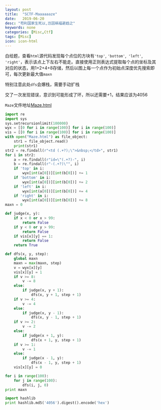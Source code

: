```yaml
---
layout: post
title:  "SCTF-Maaaaaaze"
date:   2019-06-20
desc: "苟利国家生死以,岂因祸福避趋之"
keywords: none
categories: [Misc,Ctf]
tags: [Misc]
icon: icon-html
---
```


白给题，查看`html`源代码发现每个点位的方块有`'top'`, `'bottom'`,` 'left'`, `'right'`，表示该点上下左右不能走。直接使用正则表达式提取每个点的坐标及其对应的状态，用1+2+4+8存储，然后以图上每一个点作为初始点深度优先搜索即可，每次更新最大值`maxn`

特别注意此处`dfs`会爆栈，需要手动扩栈

交了一次发现错误，意识到可能形成了环，所以还需要+1，结果应该为4056

`Maze`文件地址[Maze.html](/1970/01/01/Maze.html)

```python
import re
import sys
sys.setrecursionlimit(100000)
wyx = [[0 for i in range(100)] for i in range(100)]
vis = [[0 for i in range(100)] for i in range(100)]
with open("Maze.html") as file_object:
    str1 = file_object.read()
    print(str1)
str2 = re.findall(r"<td (.+?);\">&nbsp;</td>", str1)
for i in str2:
	a = re.findall(r"id=\"(.+?)-", i)
	b = re.findall(r"-(.+?)\"", i)
	if 'top' in i:
		wyx[int(a[0])][int(b[0])] += 1
	if 'bottom' in i:
		wyx[int(a[0])][int(b[0])] += 2
	if 'left' in i:
		wyx[int(a[0])][int(b[0])] += 4
	if 'right' in i:
		wyx[int(a[0])][int(b[0])] += 8
maxn = 0

def judge(x, y):
	if x < 0 or x > 99:
		return False
	if y < 0 or y > 99:
		return False
	if vis[x][y] == 1:
		return False
	return True

def dfs(x, y, step):
	global maxn
	maxn = max(maxn, step)
	v = wyx[x][y]
	vis[x][y] = 1
	if v >= 8:
		v -= 8
	else:
		if judge(x, y + 1):
			dfs(x, y + 1, step + 1)
	if v >= 4:
		v -= 4
	else:
		if judge(x, y - 1):
			dfs(x, y - 1, step + 1)
	if v >= 2:
		v -= 2
	else:
		if judge(x + 1, y):
			dfs(x + 1, y, step + 1)
	if v >= 1:
		v -= 1
	else:
		if judge(x - 1, y):
			dfs(x - 1, y, step + 1)
	vis[x][y] = 0

for i in range(100):
	for j in range(100):
		dfs(i, j, 0)
print maxn
```

```python
import hashlib
print hashlib.md5('4056').digest().encode('hex')
```

